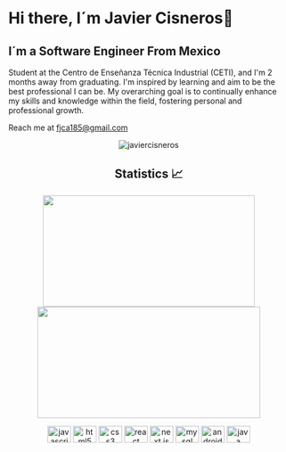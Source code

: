 <h1>Hi there, I´m Javier Cisneros👋</h1>
<h2>I´m a Software Engineer From Mexico</h2>
<p>Student at the Centro de Enseñanza Técnica Industrial (CETI), and I'm 2 months away from graduating. I'm inspired by learning and aim to be the best professional I can be. My overarching goal is to continually enhance my skills and knowledge within the field, fostering personal and professional growth.</p>
<p>Reach me at <a href=mailto:“fjca185@gmail.com”>fjca185@gmail.com</a></p>

<div align="center">
  <img align="center" src="https://github-readme-stats-delta-wheat.vercel.app/api/top-langs/?username=javiercisneros&layout=donut-vertical&theme=transparent" alt="javiercisneros" />
</div>
<h2 align="center">Statistics 📈 </h2>
<p align="center">
  <img height="200px" width="380px" src="https://github-readme-stats-delta-wheat.vercel.app/api?username=javiercisneros&show_icons=true&theme=transparent&rank_icon=github" /> 
<img height="200px" width="400px" src="https://github-readme-streak-stats.herokuapp.com/?user=javiercisneros&show_icons=true&theme=transparent" />
<p/>
<div align="center">
  <img src="https://cdn.jsdelivr.net/gh/devicons/devicon/icons/javascript/javascript-original.svg" height="30" width="42" alt="javascript logo"  />
  <img src="https://cdn.jsdelivr.net/gh/devicons/devicon/icons/html5/html5-original.svg" height="30" width="42" alt="html5 logo"  />
  <img src="https://cdn.jsdelivr.net/gh/devicons/devicon/icons/css3/css3-original.svg" height="30" width="42" alt="css3 logo"  />
  <img src="https://cdn.jsdelivr.net/gh/devicons/devicon/icons/react/react-original.svg" height="30" width="42" alt="react logo"  />
  <img src="https://cdn.jsdelivr.net/gh/devicons/devicon/icons/nextjs/nextjs-original.svg" height="30" width="42" alt="next.js logo"  />
  <img src="https://cdn.jsdelivr.net/gh/devicons/devicon/icons/mysql/mysql-original-wordmark.svg" height="30" width="42" alt="mysql logo"  />
  <img src="https://cdn.jsdelivr.net/gh/devicons/devicon/icons/androidstudio/androidstudio-original.svg" height="30" width="42" alt="android studio logo"  />
  <img src="https://cdn.jsdelivr.net/gh/devicons/devicon/icons/java/java-original.svg" height="30" width="42" alt="java logo"  />
</div>
